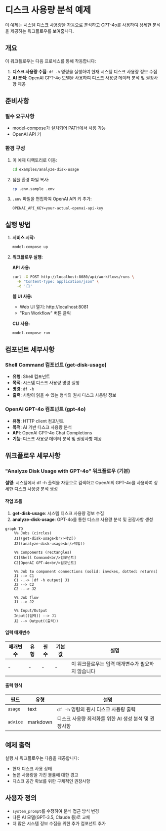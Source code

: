 # 디스크 사용량 분석 예제

이 예제는 시스템 디스크 사용량을 자동으로 분석하고 GPT-4o를 사용하여 상세한 분석을 제공하는 워크플로우를 보여줍니다.

## 개요

이 워크플로우는 다음 프로세스를 통해 작동합니다:

1. **디스크 사용량 수집**: `df -h` 명령을 실행하여 현재 시스템 디스크 사용량 정보 수집
2. **AI 분석**: OpenAI GPT-4o 모델을 사용하여 디스크 사용량 데이터 분석 및 권장사항 제공

## 준비사항

### 필수 요구사항

- model-compose가 설치되어 PATH에서 사용 가능
- OpenAI API 키

### 환경 구성

1. 이 예제 디렉토리로 이동:
   ```bash
   cd examples/analyze-disk-usage
   ```

2. 샘플 환경 파일 복사:
   ```bash
   cp .env.sample .env
   ```

3. `.env` 파일을 편집하여 OpenAI API 키 추가:
   ```env
   OPENAI_API_KEY=your-actual-openai-api-key
   ```

## 실행 방법

1. **서비스 시작:**
   ```bash
   model-compose up
   ```

2. **워크플로우 실행:**

   **API 사용:**
   ```bash
   curl -X POST http://localhost:8080/api/workflows/runs \
     -H "Content-Type: application/json" \
     -d '{}'
   ```

   **웹 UI 사용:**
   - Web UI 열기: http://localhost:8081
   - "Run Workflow" 버튼 클릭

   **CLI 사용:**
   ```bash
   model-compose run
   ```

## 컴포넌트 세부사항

### Shell Command 컴포넌트 (get-disk-usage)
- **유형**: Shell 컴포넌트
- **목적**: 시스템 디스크 사용량 명령 실행
- **명령**: `df -h`
- **출력**: 사람이 읽을 수 있는 형식의 원시 디스크 사용량 정보

### OpenAI GPT-4o 컴포넌트 (gpt-4o)
- **유형**: HTTP client 컴포넌트
- **목적**: AI 기반 디스크 사용량 분석
- **API**: OpenAI GPT-4o Chat Completions
- **기능**: 디스크 사용량 데이터 분석 및 권장사항 제공

## 워크플로우 세부사항

### "Analyze Disk Usage with GPT-4o" 워크플로우 (기본)

**설명**: 시스템에서 df -h 출력을 자동으로 검색하고 OpenAI의 GPT-4o를 사용하여 상세한 디스크 사용량 분석 생성

#### 작업 흐름

1. **get-disk-usage**: 시스템 디스크 사용량 정보 수집
2. **analyze-disk-usage**: GPT-4o를 통한 디스크 사용량 분석 및 권장사항 생성

```mermaid
graph TD
    %% Jobs (circles)
    J1((get-disk-usage<br/>작업))
    J2((analyze-disk-usage<br/>작업))

    %% Components (rectangles)
    C1[Shell Command<br/>컴포넌트]
    C2[OpenAI GPT-4o<br/>컴포넌트]

    %% Job to component connections (solid: invokes, dotted: returns)
    J1 --> C1
    C1 -.-> |df -h output| J1
    J2 --> C2
    C2 -.-> J2

    %% Job flow
    J1 --> J2

    %% Input/Output
    Input((입력)) --> J1
    J2 --> Output((출력))
```

#### 입력 매개변수

| 매개변수 | 유형 | 필수 | 기본값 | 설명 |
|---------|------|------|--------|------|
| - | - | - | - | 이 워크플로우는 입력 매개변수가 필요하지 않습니다 |

#### 출력 형식

| 필드 | 유형 | 설명 |
|-----|------|------|
| `usage` | text | `df -h` 명령의 원시 디스크 사용량 출력 |
| `advice` | markdown | 디스크 사용량 최적화를 위한 AI 생성 분석 및 권장사항 |

## 예제 출력

실행 시 워크플로우는 다음을 제공합니다:

- 현재 디스크 사용 상태
- 높은 사용량을 가진 볼륨에 대한 경고
- 디스크 공간 확보를 위한 구체적인 권장사항

## 사용자 정의

- `system_prompt`를 수정하여 분석 접근 방식 변경
- 다른 AI 모델(GPT-3.5, Claude 등)로 교체
- 더 많은 시스템 정보 수집을 위한 추가 컴포넌트 추가

